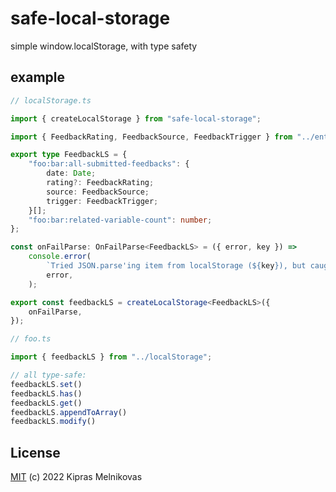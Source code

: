 # safe-local-storage

simple window.localStorage, with type safety

## example

```ts
// localStorage.ts

import { createLocalStorage } from "safe-local-storage";

import { FeedbackRating, FeedbackSource, FeedbackTrigger } from "../entities/feedback";

export type FeedbackLS = {
	"foo:bar:all-submitted-feedbacks": {
		date: Date;
		rating?: FeedbackRating;
		source: FeedbackSource;
		trigger: FeedbackTrigger;
	}[];
	"foo:bar:related-variable-count": number;
};

const onFailParse: OnFailParse<FeedbackLS> = ({ error, key }) => 
	console.error(
		`Tried JSON.parse'ing item from localStorage (${key}), but caught error:`,
		error,
	);

export const feedbackLS = createLocalStorage<FeedbackLS>({
	onFailParse,
});
```

```ts
// foo.ts

import { feedbackLS } from "../localStorage";

// all type-safe:
feedbackLS.set()
feedbackLS.has()
feedbackLS.get()
feedbackLS.appendToArray()
feedbackLS.modify()
```

## License

[MIT](./LICENSE) (c) 2022 Kipras Melnikovas
